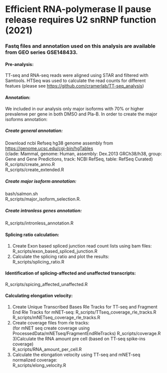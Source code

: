 # Efficient RNA-polymerase II pause release requires U2 snRNP function (2021)

### Fastq files and annotation used on this analysis are available from GEO series GSE148433.

#### Pre-analysis:   
TT-seq and RNA-seq reads were aligned using STAR and filtered with Samtools. HTSeq  was used to calculate the read counts for different featues (please see https://github.com/cramerlab/TT-seq_analysis)

#### Annotation:
We included in our analysis only major isoforms with 70% or higher prevalenve per gene in both DMSO and Pla-B.
In order to create the major isoforms annotation:  

##### Create general annotation:
Download ncbi Refseq hg38 genome assembly from https://genome.ucsc.edu/cgi-bin/hgTables   
(clade: Mammal, genome: Human,  assembly: Dex.2013 GRCh38/h38, group: Gene and Gene Predictions, track: NCBI RefSeq, table: RefSeq Curated)   
R_scripts/create_anno.R   
R_scripts/create_extended.R 

##### Create major isoform annotation:
bash/salmon.sh  
R_scripts/major_isoform_selection.R. 

##### Create intronless genes annotation:
R_scripts/intronless_annotation.R   

#### Splicing ratio calculation:
1) Create Exon based spliced junction read count lists using bam files:  
R_scripts/exon_based_spliced_junction.R   
2) Calculate the splicing ratio and plot the results:  
R_scripts/splicing_ratio.R

#### Identification of splicing-affected and unaffected transcripts:
R_scripts/spicing_affected_unaffected.R

#### Calculating elongation velocity:
1) Create Unique Transcribed Bases Rle Tracks for TT-seq and Fragment End Rle Tracks for mNET-seq: 
R_scripts/TTseq_coverage_rle_tracks.R  
R_scripts/mNETseq_coverage_rle_tracks.R  
2) Create coverage files from rle tracks:  
(for mNET seq create coverage using ProcessedData/mNETseq/FragmentEndRleTracks)
R_scripts/coverage.R  
3)Calculate the RNA amount pre cell (based on TT-seq spike-ins coverage)  
R_scripts/RNA_amount_per_cell.R  
4) Calculate the elongation velocity using TT-seq and mNET-seq normalized coverage:  
R_scripts/elong_velocity.R  
